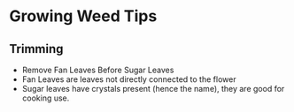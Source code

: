 
# Growing Weed Tips

## Trimming
-   Remove Fan Leaves Before Sugar Leaves
-   Fan Leaves are leaves not directly connected to the flower
-   Sugar leaves have crystals present (hence the name), they are good for cooking use.